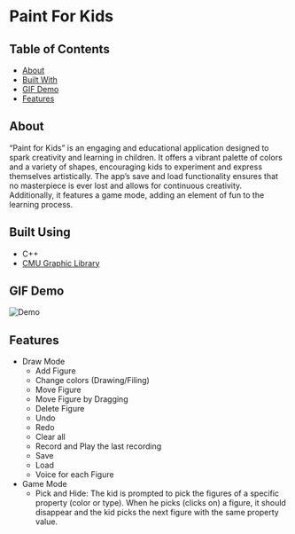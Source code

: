 # Paint For Kids

## Table of Contents

- [About](#about)
- [Built With](#built)
- [GIF Demo](#gif)
- [Features](#features)

## About <a name = "about"></a>

“Paint for Kids” is an engaging and educational application designed to spark creativity and learning in children. It offers a vibrant palette of colors and a variety of shapes, encouraging kids to experiment and express themselves artistically.
The app’s save and load functionality ensures that no masterpiece is ever lost and allows for continuous creativity. Additionally, it features a game mode, adding an element of fun to the learning process.

## Built Using<a name = "built"></a>

- C++
- [CMU Graphic Library](https://www.cs.cmu.edu/~cm-gfxpkg/index.html)

## GIF Demo<a name = "gif"></a>

![Demo](https://github.com/KareemAshrafSaeed/Paint-For-Kids/assets/110361700/1bc38f22-492c-4e60-8bcf-83268ea238cc)

## Features<a name = "features"></a>

- Draw Mode
  - Add Figure
  - Change colors (Drawing/Filing)
  - Move Figure
  - Move Figure by Dragging
  - Delete Figure
  - Undo
  - Redo
  - Clear all
  - Record and Play the last recording
  - Save
  - Load
  - Voice for each Figure
- Game Mode
  - Pick and Hide: The kid is prompted to pick the figures of a specific property (color or type).
    When he picks (clicks on) a figure, it should disappear and the kid picks the next figure with the
    same property value.
